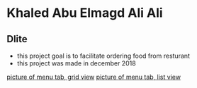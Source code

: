 Khaled Abu Elmagd Ali Ali
======================
Dlite
----------------------
* this project goal is to facilitate ordering food from resturant
* this project was made in december 2018

[picture of menu tab, grid view](52797634_570027776813763_24565563665678336_n.png)
[picture of menu tab, list view](53345287_368531650405243_1685901579963596800_n.png)

